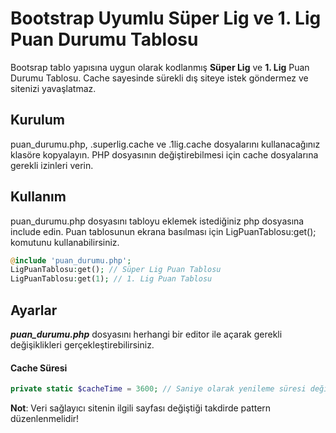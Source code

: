 # Bootstrap Uyumlu Süper Lig ve 1. Lig Puan Durumu Tablosu
Bootsrap tablo yapısına uygun olarak kodlanmış **Süper Lig** ve **1. Lig** Puan Durumu Tablosu. Cache sayesinde sürekli dış siteye istek göndermez ve sitenizi yavaşlatmaz.

## Kurulum
puan_durumu.php, .superlig.cache ve .1lig.cache dosyalarını kullanacağınız  klasöre kopyalayın. PHP dosyasının değiştirebilmesi için cache dosyalarına gerekli izinleri verin.

## Kullanım
puan_durumu.php dosyasını tabloyu eklemek istediğiniz php dosyasına include edin. Puan tablosunun ekrana basılması için LigPuanTablosu:get(); komutunu kullanabilirsiniz.
```php
@include 'puan_durumu.php';
LigPuanTablosu:get(); // Süper Lig Puan Tablosu
LigPuanTablosu:get(1); // 1. Lig Puan Tablosu
```

## Ayarlar
***puan_durumu.php*** dosyasını herhangi bir editor ile açarak gerekli değişiklikleri gerçekleştirebilirsiniz.

#### Cache Süresi
```php
private static $cacheTime = 3600; // Saniye olarak yenileme süresi değiştirilebilir
```

**Not**: Veri sağlayıcı sitenin ilgili sayfası değiştiği takdirde pattern düzenlenmelidir!
